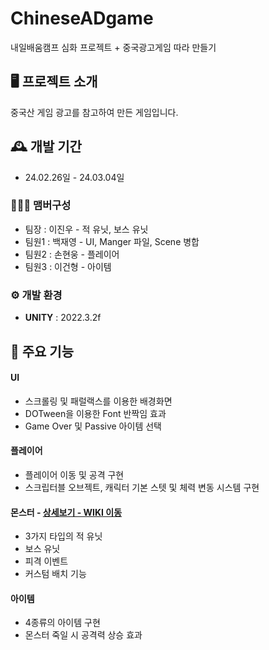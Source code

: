# ChineseADgame
내일배움캠프 심화 프로젝트 + 중국광고게임 따라 만들기


## 🖥️ 프로젝트 소개
중국산 게임 광고를 참고하여 만든 게임입니다.
<br>

## 🕰️ 개발 기간
* 24.02.26일 - 24.03.04일

### 🧑‍🤝‍🧑 맴버구성
 - 팀장  : 이진우 - 적 유닛, 보스 유닛
 - 팀원1 : 백재영 - UI, Manger 파일, Scene 병합
 - 팀원2 : 손현웅 - 플레이어
 - 팀원3 : 이건형 - 아이템

### ⚙️ 개발 환경
- **UNITY** : 2022.3.2f

## 📌 주요 기능
#### UI
- 스크롤링 및 패럴랙스를 이용한 배경화면
- DOTween을 이용한 Font 반짝임 효과
- Game Over 및 Passive 아이템 선택
#### 플레이어
- 플레이어 이동 및 공격 구현
- 스크립터블 오브젝트, 캐릭터 기본 스텟 및 체력 변동 시스템 구현
#### 몬스터 - <a href="https://github.com/100wodud/ChineseADgame/wiki/%EC%A3%BC%EC%9A%94-%EA%B8%B0%EB%8A%A5-%EC%86%8C%EA%B0%9C(Enemy)" >상세보기 - WIKI 이동</a>
- 3가지 타입의 적 유닛
- 보스 유닛
- 피격 이벤트
- 커스텀 배치 기능
#### 아이템
- 4종류의 아이템 구현
- 몬스터 죽일 시 공격력 상승 효과
